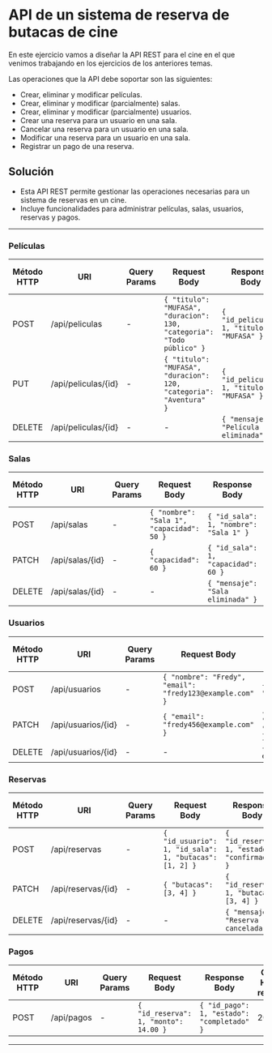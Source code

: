 # API de un sistema de reserva de butacas de cine

En este ejercicio vamos a diseñar la API REST para el cine en el que venimos trabajando en los ejercicios de los anteriores temas.

Las operaciones que la API debe soportar son las siguientes:
- Crear, eliminar y modificar películas.
- Crear, eliminar y modificar (parcialmente) salas.
- Crear, eliminar y modificar (parcialmente) usuarios.
- Crear una reserva para un usuario en una sala.
- Cancelar una reserva para un usuario en una sala.
- Modificar una reserva para un usuario en una sala.
- Registrar un pago de una reserva.

## Solución
- Esta API REST permite gestionar las operaciones necesarias para un sistema de reservas en un cine. 
- Incluye funcionalidades para administrar películas, salas, usuarios, reservas y pagos.

---

### Películas
| Método HTTP | URI                  | Query Params | Request Body                                     | Response Body                             | Códigos HTTP de respuesta |
|-------------|----------------------|--------------|------------------------------------------------|-------------------------------------------|---------------------------|
| POST        | /api/peliculas       | -            | `{ "titulo": "MUFASA", "duracion": 130, "categoria": "Todo público" }`   | `{ "id_pelicula": 1, "titulo": "MUFASA" }` | 201, 400                  |
| PUT         | /api/peliculas/{id} | -            | `{ "titulo": "MUFASA", "duracion": 120, "categoria": "Aventura"  }` | `{ "id_pelicula": 1, "titulo": "MUFASA" }` | 200, 404                  |
| DELETE      | /api/peliculas/{id} | -            | -                                              | `{ "mensaje": "Película eliminada" }`       | 200, 404                  |

### Salas
| Método HTTP | URI              | Query Params | Request Body                                  | Response Body                                 | Códigos HTTP de respuesta |
|-------------|------------------|--------------|---------------------------------------------|-----------------------------------------------|---------------------------|
| POST        | /api/salas       | -            | `{ "nombre": "Sala 1", "capacidad": 50 }` | `{ "id_sala": 1, "nombre": "Sala 1" }`       | 201, 400                  |
| PATCH       | /api/salas/{id}  | -            | `{ "capacidad": 60 }`                      | `{ "id_sala": 1, "capacidad": 60 }`         | 200, 404                  |
| DELETE      | /api/salas/{id}  | -            | -                                             | `{ "mensaje": "Sala eliminada" }`           | 200, 404                  |

### Usuarios
| Método HTTP | URI                | Query Params | Request Body                                    | Response Body                                   | Códigos HTTP de respuesta |
|-------------|--------------------|--------------|------------------------------------------------|-----------------------------------------------|---------------------------|
| POST        | /api/usuarios      | -            | `{ "nombre": "Fredy", "email": "fredy123@example.com" }` | `{ "id_usuario": 1, "nombre": "Fredy" }`       | 201, 400                  |
| PATCH       | /api/usuarios/{id} | -            | `{ "email": "fredy456@example.com" }` | `{ "id_usuario": 1, "email": "fredy456@example.com" }` | 200, 404                  |
| DELETE      | /api/usuarios/{id} | -            | -                                               | `{ "mensaje": "Usuario eliminado" }`        | 200, 404                  |

### Reservas
| Método HTTP | URI                      | Query Params | Request Body                                              | Response Body                                             | Códigos HTTP de respuesta |
|-------------|--------------------------|--------------|----------------------------------------------------------|-----------------------------------------------------------|---------------------------|
| POST        | /api/reservas            | -            | `{ "id_usuario": 1, "id_sala": 1, "butacas": [1, 2] }` | `{ "id_reserva": 1, "estado": "confirmada" }`          | 201, 400                  |
| PATCH       | /api/reservas/{id}       | -            | `{ "butacas": [3, 4] }`                                  | `{ "id_reserva": 1, "butacas": [3, 4] }`               | 200, 404                  |
| DELETE      | /api/reservas/{id}       | -            | -                                                        | `{ "mensaje": "Reserva cancelada" }`                   | 200, 404                  |

### Pagos
| Método HTTP | URI                      | Query Params | Request Body                                              | Response Body                                             | Códigos HTTP de respuesta |
|-------------|--------------------------|--------------|----------------------------------------------------------|-----------------------------------------------------------|---------------------------|
| POST        | /api/pagos               | -            | `{ "id_reserva": 1, "monto": 14.00 }`                  | `{ "id_pago": 1, "estado": "completado" }`            | 201, 400                  |

---